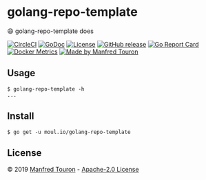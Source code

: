 # golang-repo-template

:smile: golang-repo-template does

[![CircleCI](https://circleci.com/gh/moul/golang-repo-template.svg?style=shield)](https://circleci.com/gh/moul/golang-repo-template)
[![GoDoc](https://godoc.org/moul.io/golang-repo-template?status.svg)](https://godoc.org/moul.io/golang-repo-template)
[![License](https://img.shields.io/github/license/moul/golang-repo-template.svg)](https://github.com/moul/golang-repo-template/blob/master/LICENSE)
[![GitHub release](https://img.shields.io/github/release/moul/golang-repo-template.svg)](https://github.com/moul/golang-repo-template/releases)
[![Go Report Card](https://goreportcard.com/badge/moul.io/golang-repo-template)](https://goreportcard.com/report/moul.io/golang-repo-template)
[![Docker Metrics](https://images.microbadger.com/badges/image/moul/golang-repo-template.svg)](https://microbadger.com/images/moul/golang-repo-template)
[![Made by Manfred Touron](https://img.shields.io/badge/made%20by-Manfred%20Touron-blue.svg?style=flat)](https://manfred.life/)

## Usage

```console
$ golang-repo-template -h
...
```

## Install

```console
$ go get -u moul.io/golang-repo-template
```

## License

© 2019 [Manfred Touron](https://manfred.life) -
[Apache-2.0 License](https://github.com/moul/golang-repo-template/blob/master/LICENSE)
